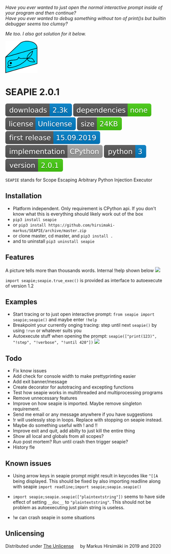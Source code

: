 _Have you ever wanted to just open the normal interactive prompt inside of your program and then continue?_\
_Have you ever wanted to debug something without ton of print()s but builtin debugger seems too clumsy?_

_Me too. I also got solution for it below._

<img src="https://raw.githubusercontent.com/hirsimaki-markus/SEAPIE/master/images/SEAPIE.png" width="100" height="100"/>

# SEAPIE 2.0.1

<!-- generated with shields.io. colors: informational and brightgreen and lightgrey -->
<img src="./images/downloads.svg"> <img src="./images/dependencies.svg"> <img src="./images/license.svg"> <img src="./images/size.svg"> <img src="./images/first-release.svg"> <img src="./images/implementation.svg"> <img src="./images/python-ver.svg"> <img src="./images/version.svg">


```SEAPIE``` stands for Scope Escaping Arbitrary Python Injection Executor


## Installation
* Platform independent. Only requirement is CPython api. If you don't know what this is everything should likely work out of the box
* ```pip3 install seapie```
* or ```pip3 install https://github.com/hirsimaki-markus/SEAPIE/archive/master.zip```
* or clone master, cd master, and ```pip3 install .```
* and to uninstall ```pip3 uninstall seapie```


## Features
A picture tells more than thousands words. Internal !help shown below
![](https://raw.githubusercontent.com/hirsimaki-markus/SEAPIE/master/images/seapiehelp.png)

```import seapie;seapie.true_exec()``` is provided as interface to autoexecute of version 1.2


## Examples
* Start tracing or to just open interactive prompt: ```from seapie import seapie;seapie()``` and maybe enter ```!help```
* Breakpoint your currently onging tracing: step until next ```seapie()``` by using ```!run``` or whatever suits you
* Autoexecute stuff when opening the prompt: ```seapie(["print(123)", "!step", "!verbose", "!until 420"])```
![](https://raw.githubusercontent.com/hirsimaki-markus/SEAPIE/master/images/seapiegif.gif)


## Todo
* Fix know issues
* Add check for console width to make prettyprinting easier
* Add exit banner/message
* Create decorator for autotracing and excepting functions
* Test how seapie works in multithreaded and multiprocessing programs
* Remove unnecessary features
* Improve on how seapie is imported. Maybe remove singleton requirement.
* Send me email or any message anywhere if you have suggestions
* !r will uselessly stop in loops. Replace with stopping on seapie instead.
* Maybe do something useful with ! and !!
* Improve exit and quit, add abilty to just kill the entire thing
* Show all local and globals from all scopes?
* Auo post mortem? Run until crash then trigger seapie?
* History fle


## Known issues
* Using arrow keys in seapie prompt might result in keycodes like ```^[[A``` being displayed. This should be fixed by also importing readline along with seapie ``import readline;import seapie;seapie.seapie()``

* ```import seapie;seapie.seapie(["plaintextstring"])``` seems to have side effect of setting ```__doc__``` to ```"plaintextstring"```. This should not be problem as autoexecuting just plain string is useless.

* !w can crash seapie in some situations


## Unlicensing
Distributed under [The Unlicense](https://choosealicense.com/licenses/unlicense/) <img src="./images/unlicense.png" width="12" height="12"/> by Markus Hirsimäki in 2019 and 2020
